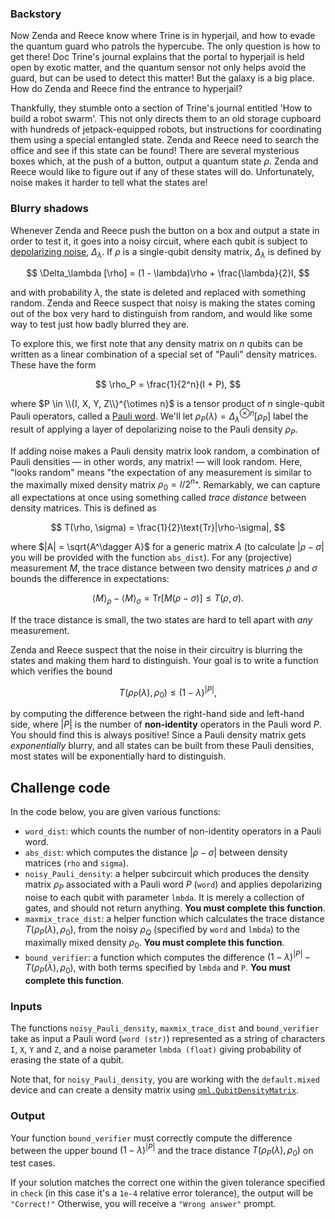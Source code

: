 ### Backstory

Now Zenda and Reece know where Trine is in hyperjail, and how to evade
the quantum guard who patrols the hypercube.
The only question is how to get there!
Doc Trine's journal explains that the portal to hyperjail is held open by exotic
matter, and the quantum sensor not only helps avoid the guard, but can
be used to detect this matter!
But the galaxy is a big place.
How do Zenda and Reece find the entrance to hyperjail?

Thankfully, they stumble onto a section of Trine's journal entitled
'How to build a robot swarm'.
This not only directs them to an old storage cupboard with hundreds of
jetpack-equipped robots, but instructions for coordinating them using a special entangled state.
Zenda and Reece need to search the office and see if this state can be
found!
There are several mysterious boxes which, at the push of a button,
output a quantum state $\rho.$
Zenda and Reece would like to figure out if any of these states will do.
Unfortunately, noise makes it harder to tell what the states are!

### Blurry shadows

Whenever Zenda and Reece push the button on a box and output a state in order to test it, it goes into a noisy circuit, where each qubit is subject to [depolarizing noise](https://docs.pennylane.ai/en/stable/code/api/pennylane.DepolarizingChannel.html), $\Delta_\lambda.$ If $\rho$ is a single-qubit density matrix, $\Delta_\lambda$ is defined by

$$
\Delta_\lambda [\rho] = (1 - \lambda)\rho + \frac{\lambda}{2}I,
$$

and with probability $\lambda$, the state is deleted and replaced with something random.
Zenda and Reece suspect that noisy is making the states coming out of the box very hard to distinguish from random, and would like some way to test just how badly blurred they are.

To explore this, we first note that any density matrix on $n$ qubits can be written as a linear combination of a special set of "Pauli" density matrices. These have the form

$$
\rho_P = \frac{1}{2^n}(I + P),
$$

where $P \in \\{I, X, Y, Z\\}^{\otimes n}$ is a tensor product of $n$ single-qubit Pauli operators, called a [Pauli word](https://docs.pennylane.ai/en/stable/code/qml_pauli.html). We'll let $\rho_P(\lambda) = \Delta_\lambda^{\otimes n}[\rho_P]$ label the result of applying a layer of depolarizing noise to the Pauli density $\rho_P.$

If adding noise makes a Pauli density matrix look random, a combination of Pauli densities — in other words, any matrix! — will look random. Here, "looks random" means "the expectation of any measurement is similar to the maximally mixed density matrix $\rho_0 = I/2^n$".
Remarkably, we can capture all expectations at once using something called *trace
distance* between density matrices. This is defined as

$$
T(\rho, \sigma) = \frac{1}{2}\text{Tr}|\rho-\sigma|,
$$

where $|A| = \sqrt{A^\dagger A}$ for a generic matrix $A$ (to calculate $|\rho-\sigma|$ you will be provided with the function `abs_dist`).
For any (projective) measurement $M$, the trace distance between two density matrices $\rho$ and $\sigma$ bounds the difference in expectations:

$$
\langle M\rangle_\rho - \langle M\rangle_\sigma = \text{Tr}[M(\rho -\sigma)] \leq T(\rho, \sigma).
$$

If the trace distance is small, the two states are hard to tell apart with *any* measurement.

Zenda and Reece suspect that the noise in their circuitry is blurring the states and making them hard to distinguish.
Your goal is to write a function which verifies the bound

$$
T(\rho_P(\lambda), \rho_0) \leq (1 - \lambda)^{|P|},
$$

by computing the difference between the right-hand side and left-hand side, where $|P|$ is the number of **non-identity** operators in the Pauli word $P.$ You should find this is always positive! Since a Pauli density matrix gets *exponentially* blurry, and all states can be built from these Pauli densities, most states will be exponentially hard to distinguish.


## Challenge code

In the code below, you are given various functions:
- `word_dist`: which counts the number of non-identity operators in a
  Pauli word.
- `abs_dist`: which computes the distance $\vert \rho - \sigma \vert$ between density matrices (`rho` and `sigma`).
- `noisy_Pauli_density`: a helper subcircuit which produces the density matrix $\rho_P$
  associated with a Pauli word $P$ (`word`) and applies depolarizing
  noise to each qubit with parameter `lmbda`. It is merely a
  collection of gates, and should not return anything. **You must complete this function**.
- `maxmix_trace_dist`: a helper function which calculates the trace distance
  $T(\rho_P(\lambda), \rho_0)$, from the noisy
  $\rho_Q$ (specified by `word` and `lmbda`) to the maximally mixed
  density $\rho_0.$ **You must complete this function**.
- `bound_verifier`: a function which computes the difference
$(1-\lambda)^{|P|} - T(\rho_P(\lambda), \rho_0),$ with both terms specified by `lmbda` and `P`. **You must complete this function**.

### Inputs

The functions `noisy_Pauli_density`, `maxmix_trace_dist` and `bound_verifier` take as input a
Pauli word  (`word (str)`) represented as a string of characters `I`,
`X`, `Y` and `Z`, and a noise parameter `lmbda (float)` giving
probability of erasing the state of a qubit.

Note that, for `noisy_Pauli_density`, you are working with the
`default.mixed` device and can create a density matrix using
[`qml.QubitDensityMatrix`](https://docs.pennylane.ai/en/stable/code/api/pennylane.QubitDensityMatrix.html).

### Output

Your function `bound_verifier` must correctly compute the difference between the upper bound $(1 - \lambda)^{|P|}$ and the trace distance $T(\rho_P(\lambda), \rho_0)$ on test cases.

If your solution matches the correct one within the given tolerance
specified in `check` (in this case it's a `1e-4` relative error
tolerance), the output will be `"Correct!"` Otherwise, you will
receive a `"Wrong answer"` prompt.
